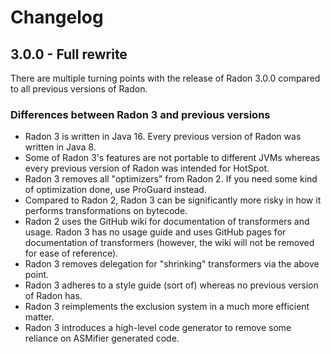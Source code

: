 # Changelog

## 3.0.0 - Full rewrite
There are multiple turning points with the release of Radon 3.0.0 compared to all previous versions of Radon.

### Differences between Radon 3 and previous versions
* Radon 3 is written in Java 16. Every previous version of Radon was written in Java 8.
* Some of Radon 3's features are not portable to different JVMs whereas every previous version of Radon was intended for
HotSpot.
* Radon 3 removes all "optimizers" from Radon 2. If you need some kind of optimization done, use ProGuard instead.
* Compared to Radon 2, Radon 3 can be significantly more risky in how it performs transformations on bytecode.
* Radon 2 uses the GitHub wiki for documentation of transformers and usage. Radon 3 has no usage guide and uses GitHub
pages for documentation of transformers (however, the wiki will not be removed for ease of reference).
* Radon 3 removes delegation for "shrinking" transformers via the above point.
* Radon 3 adheres to a style guide (sort of) whereas no previous version of Radon has.
* Radon 3 reimplements the exclusion system in a much more efficient matter.
* Radon 3 introduces a high-level code generator to remove some reliance on ASMifier generated code.
